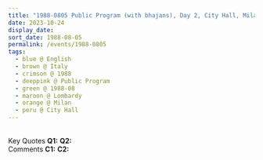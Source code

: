 ```yaml
---
title: "1988-0805 Public Program (with bhajans), Day 2, City Hall, Milan, Lombardy, Italy"
date: 2023-10-24
display_date: 
sort_date: 1988-08-05
permalink: /events/1988-0805
tags:
  - blue @ English
  - brown @ Italy
  - crimson @ 1988
  - deeppink @ Public Program
  - green @ 1988-08
  - maroon @ Lombardy
  - orange @ Milan
  - peru @ City Hall
---
```


<br>

<wave-list>
  <list-title color="DarkSeaGreen" width="55">Key Quotes</list-title>
  <list-item color="BlanchedAlmond" width="280"><b>Q1:</b> <i></i></list-item>
  <list-item color="Lavender" width="280"><b>Q2:</b> <i></i></list-item>
</wave-list>

<br>

<wave-list>
  <list-title color="DarkSeaGreen" width="55">Comments</list-title>
  <list-item color="BlanchedAlmond" width="280"><b>C1:</b> <i></i></list-item>
  <list-item color="Lavender" width="280"><b>C2:</b> <i></i></list-item>
</wave-list>
